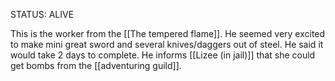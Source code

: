 STATUS: ALIVE

This is the worker from the [[The tempered flame]]. He seemed very excited to make mini great sword and several knives/daggers out of steel. He said it would take 2 days to complete. He informs [[Lizee (in jail)]] that she could get bombs from the [[adventuring guild]].